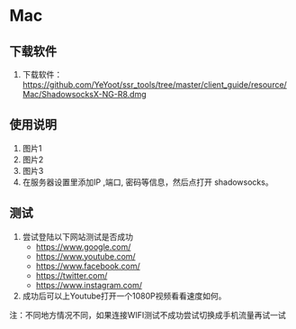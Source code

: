 # Mac

## 下载软件

1. 下载软件：<https://github.com/YeYoot/ssr_tools/tree/master/client_guide/resource/Mac/ShadowsocksX-NG-R8.dmg>

## 使用说明

1. 图片1
2. 图片2
3. 图片3
4. 在服务器设置里添加IP ,端口, 密码等信息，然后点打开 shadowsocks。

## 测试

1. 尝试登陆以下网站测试是否成功
   - <https://www.google.com/>
   - <https://www.youtube.com/>
   - <https://www.facebook.com/>
   - <https://twitter.com/>
   - <https://www.instagram.com/>
2. 成功后可以上Youtube打开一个1080P视频看看速度如何。

注：不同地方情况不同，如果连接WIFI测试不成功尝试切换成手机流量再试一试